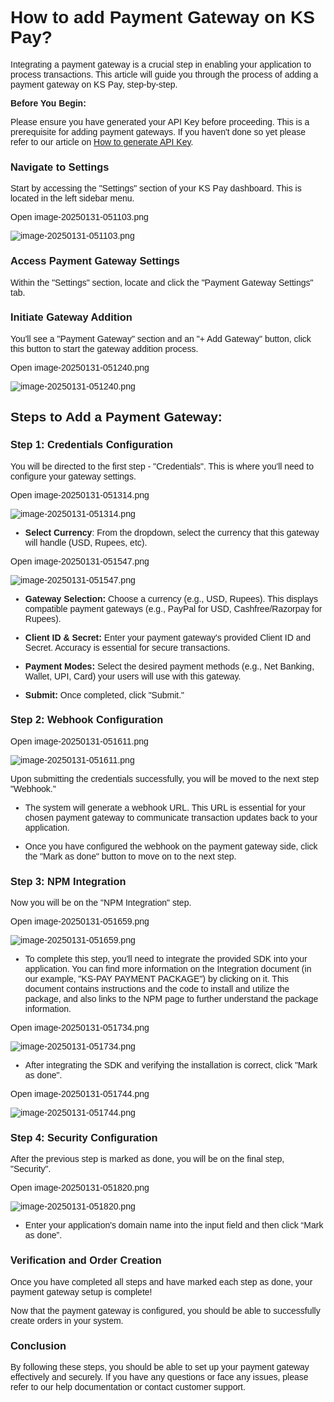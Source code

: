 <style>  body { font-family: "Source Sans 3", sans-serif!important; }</style>
<link href="https://fonts.googleapis.com/css2?family=Source+Sans+3:ital,wght@0,200..900;1,200..900&display=swap" rel="stylesheet">    
<link rel="stylesheet" href="https://fonts.googleapis.com/icon?family=Material+Icons">

# **How to add Payment Gateway on KS Pay?**

Integrating a payment gateway is a crucial step in enabling your application to process transactions. This article will guide you through the process of adding a payment gateway on KS Pay, step-by-step.

**Before You Begin:**

Please ensure you have generated your API Key before proceeding. This is a prerequisite for adding payment gateways. If you haven't done so yet please refer to our article on [How to generate API Key](Products/KS-Pay/How-to-generate-API-Key.md).

### Navigate to Settings

Start by accessing the "Settings" section of your KS Pay dashboard. This is located in the left sidebar menu.

Open image-20250131-051103.png

![image-20250131-051103.png](blob:https://p2eprojects.atlassian.net/a3faf8f9-8ec1-48e0-b67f-d8efef47bf0d#media-blob-url=true&id=4bcd5ec9-0bca-43d4-8847-aafddfeaeb39&collection=contentId-407306352&contextId=407306352&mimeType=image%2Fpng&name=image-20250131-051103.png&size=26339&width=1911&height=368&alt=image-20250131-051103.png)

### Access Payment Gateway Settings

Within the "Settings" section, locate and click the "Payment Gateway Settings" tab.

### Initiate Gateway Addition

You'll see a "Payment Gateway" section and an "+ Add Gateway" button, click this button to start the gateway addition process.

Open image-20250131-051240.png

![image-20250131-051240.png](blob:https://p2eprojects.atlassian.net/06139456-5bd8-46d1-abd1-20f35ada788a#media-blob-url=true&id=9aacb956-3167-45ec-9ebf-973776494954&collection=contentId-407306352&contextId=407306352&mimeType=image%2Fpng&name=image-20250131-051240.png&size=27302&width=1911&height=368&alt=image-20250131-051240.png)

## **Steps to Add a Payment Gateway:**

### Step 1: Credentials Configuration

You will be directed to the first step - "Credentials". This is where you'll need to configure your gateway settings.

Open image-20250131-051314.png

![image-20250131-051314.png](blob:https://p2eprojects.atlassian.net/9a28ffd4-5ed0-4183-8911-7f214cc1f345#media-blob-url=true&id=4f919041-c286-4fb3-af30-cca4f6e025a6&collection=contentId-407306352&contextId=407306352&mimeType=image%2Fpng&name=image-20250131-051314.png&size=46661&width=1910&height=502&alt=image-20250131-051314.png)

-   **Select Currency**: From the dropdown, select the currency that this gateway will handle (USD, Rupees, etc).
    

Open image-20250131-051547.png

![image-20250131-051547.png](blob:https://p2eprojects.atlassian.net/0cca8a6b-3c41-4eb5-bdfb-8c55ad93f9de#media-blob-url=true&id=1835de91-2c33-4ed1-abb7-987a7292ce98&collection=contentId-407306352&contextId=407306352&mimeType=image%2Fpng&name=image-20250131-051547.png&size=57705&width=1909&height=754&alt=image-20250131-051547.png)

-   **Gateway Selection:** Choose a currency (e.g., USD, Rupees). This displays compatible payment gateways (e.g., PayPal for USD, Cashfree/Razorpay for Rupees).
    
-   **Client ID & Secret:** Enter your payment gateway's provided Client ID and Secret. Accuracy is essential for secure transactions.
    
-   **Payment Modes:** Select the desired payment methods (e.g., Net Banking, Wallet, UPI, Card) your users will use with this gateway.
    
-   **Submit:** Once completed, click "Submit."
    

### Step 2: Webhook Configuration

Open image-20250131-051611.png

![image-20250131-051611.png](blob:https://p2eprojects.atlassian.net/765c5cab-5d3f-4279-98de-05966425f035#media-blob-url=true&id=4c965646-86ae-4497-8fc1-fcfb876b7c4c&collection=contentId-407306352&contextId=407306352&mimeType=image%2Fpng&name=image-20250131-051611.png&size=45278&width=1911&height=534&alt=image-20250131-051611.png)

Upon submitting the credentials successfully, you will be moved to the next step "Webhook."

-   The system will generate a webhook URL. This URL is essential for your chosen payment gateway to communicate transaction updates back to your application.
    
-   Once you have configured the webhook on the payment gateway side, click the "Mark as done" button to move on to the next step.
    

### Step 3: NPM Integration

Now you will be on the "NPM Integration" step.

Open image-20250131-051659.png

![image-20250131-051659.png](blob:https://p2eprojects.atlassian.net/13b36b70-8bbf-4907-89e9-020d0f7cec99#media-blob-url=true&id=e647c1d4-3a26-4e73-9d72-d641bdc38ba4&collection=contentId-407306352&contextId=407306352&mimeType=image%2Fpng&name=image-20250131-051659.png&size=36890&width=1906&height=434&alt=image-20250131-051659.png)

-   To complete this step, you'll need to integrate the provided SDK into your application. You can find more information on the Integration document (in our example, "KS-PAY PAYMENT PACKAGE") by clicking on it. This document contains instructions and the code to install and utilize the package, and also links to the NPM page to further understand the package information.
    

Open image-20250131-051734.png

![image-20250131-051734.png](blob:https://p2eprojects.atlassian.net/959803a8-9b90-4c40-91a1-6eb2dc45316c#media-blob-url=true&id=e5a75aa7-0f64-422d-b4ac-d5eca52728b3&collection=contentId-407306352&contextId=407306352&mimeType=image%2Fpng&name=image-20250131-051734.png&size=86824&width=1499&height=799&alt=image-20250131-051734.png)

-   After integrating the SDK and verifying the installation is correct, click "Mark as done".
    

Open image-20250131-051744.png

![image-20250131-051744.png](blob:https://p2eprojects.atlassian.net/b48257ce-e0d9-4f06-9f09-43bd48304a71#media-blob-url=true&id=5ad7c958-b400-479b-a22b-b2f6723e69f8&collection=contentId-407306352&contextId=407306352&mimeType=image%2Fpng&name=image-20250131-051744.png&size=39615&width=1909&height=408&alt=image-20250131-051744.png)

### Step 4: Security Configuration

After the previous step is marked as done, you will be on the final step, "Security".

Open image-20250131-051820.png

![image-20250131-051820.png](blob:https://p2eprojects.atlassian.net/fa3dbf50-0c78-427c-978f-88f17302b1ad#media-blob-url=true&id=9d36c950-c61b-4d0a-96f9-d598d2547e84&collection=contentId-407306352&contextId=407306352&mimeType=image%2Fpng&name=image-20250131-051820.png&size=39029&width=1915&height=453&alt=image-20250131-051820.png)

-   Enter your application's domain name into the input field and then click “Mark as done”.
    

### **Verification and Order Creation**

Once you have completed all steps and have marked each step as done, your payment gateway setup is complete!

Now that the payment gateway is configured, you should be able to successfully create orders in your system.

### **Conclusion**

By following these steps, you should be able to set up your payment gateway effectively and securely. If you have any questions or face any issues, please refer to our help documentation or contact customer support.